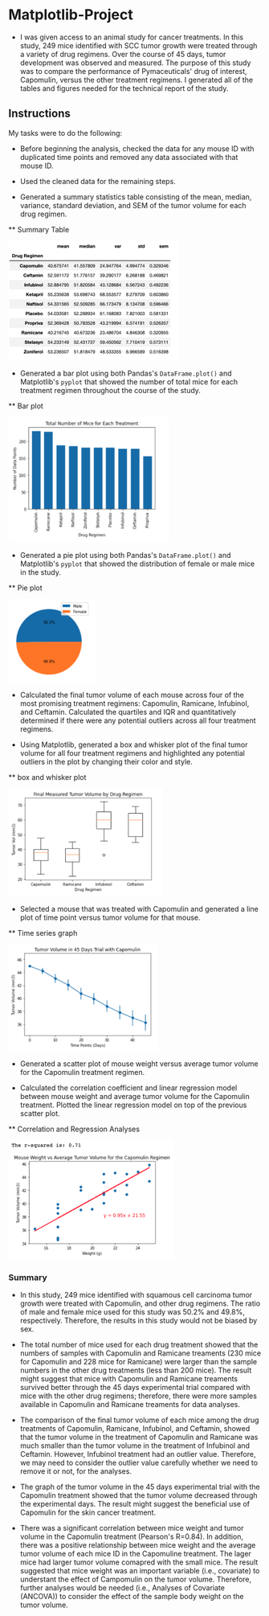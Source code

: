 # Matplotlib-Project

* I was given access to an animal study for cancer treatments. In this study, 249 mice identified with SCC tumor growth were treated through a variety of drug regimens. Over the course of 45 days, tumor development was observed and measured. The purpose of this study was to compare the performance of Pymaceuticals' drug of interest, Capomulin, versus the other treatment regimens. I generated all of the tables and figures needed for the technical report of the study. 

## Instructions

My tasks were to do the following:

* Before beginning the analysis, checked the data for any mouse ID with duplicated time points and removed any data associated with that mouse ID.

* Used the cleaned data for the remaining steps.

* Generated a summary statistics table consisting of the mean, median, variance, standard deviation, and SEM of the tumor volume for each drug regimen.


** Summary Table

![table](Readme_Images/table.png)



* Generated a bar plot using both Pandas's `DataFrame.plot()` and Matplotlib's `pyplot` that showed the number of total mice for each treatment regimen throughout the course of the study.


** Bar plot

![bar_graph_1](Readme_Images/bar_graph_1.png)


* Generated a pie plot using both Pandas's `DataFrame.plot()` and Matplotlib's `pyplot` that showed the distribution of female or male mice in the study.


** Pie plot

![pie_graph](Readme_Images/pie_graph.png)


* Calculated the final tumor volume of each mouse across four of the most promising treatment regimens: Capomulin, Ramicane, Infubinol, and Ceftamin. Calculated the quartiles and IQR and quantitatively determined if there were any potential outliers across all four treatment regimens.

* Using Matplotlib, generated a box and whisker plot of the final tumor volume for all four treatment regimens and highlighted any potential outliers in the plot by changing their color and style.


** box and whisker plot

![boxplot](Readme_Images/boxplot.png)


* Selected a mouse that was treated with Capomulin and generated a line plot of time point versus tumor volume for that mouse.


** Time series graph

![time_series](Readme_Images/time_series.png)


* Generated a scatter plot of mouse weight versus average tumor volume for the Capomulin treatment regimen.

* Calculated the correlation coefficient and linear regression model between mouse weight and average tumor volume for the Capomulin treatment. Plotted the linear regression model on top of the previous scatter plot.


** Correlation and Regression Analyses

![regression](Readme_Images/regression.png)


### Summary
* In this study, 249 mice identified with squamous cell carcinoma tumor growth were treated with Capomulin, and other drug regimens. The ratio of male and female mice used for this study was 50.2% and 49.8%, respectively. Therefore, the results in this study would not be biased by sex. 

* The total number of mice used for each drug treatment showed that the numbers of samples with Capomulin and Ramicane treaments (230 mice for Capomulin and 228 mice for Ramicane) were larger than the sample numbers in the other drug treatments (less than 200 mice). The result might suggest that mice with Capomulin and Ramicane treaments survived better through the 45 days experimental trial compared with mice with the other drug regimens; therefore, there were more samples available in Capomulin and Ramicane treaments for data analyses. 

* The comparison of the final tumor volume of each mice among the drug treatments of Capomulin, Ramicane, Infubinol, and Ceftamin, showed that the tumor volume in the treatment of Capomulin and Ramicane was much smaller than the tumor volume in the treatment of Infubinol and Ceftamin. However, Infubinol treatment had an outlier value. Therefore, we may need to consider the outlier value carefully whether we need to remove it or not, for the analyses. 

* The graph of the tumor volume in the 45 days experimental trial with the Capomulin treatment showed that the tumor volume decreased through the experimental days. The result might suggest the beneficial use of Capomulin for the skin cancer treatment. 

* There was a significant correlation between mice weight and tumor volume in the Capomulin treatment (Pearson's R=0.84). In addition, there was a positive relationship between mice weight and the average tumor volume of each mice ID in the Capomuline treatment. The lager mice had larger tumor volume comapred with the small mice. The result suggested that mice weight was an important variable (i.e., covariate) to understant the effect of Campomulin on the tumor volume. Therefore, further analyses would be needed (i.e., Analyses of Covariate (ANCOVA)) to consider the effect of the sample body weight on the tumor volume. 

